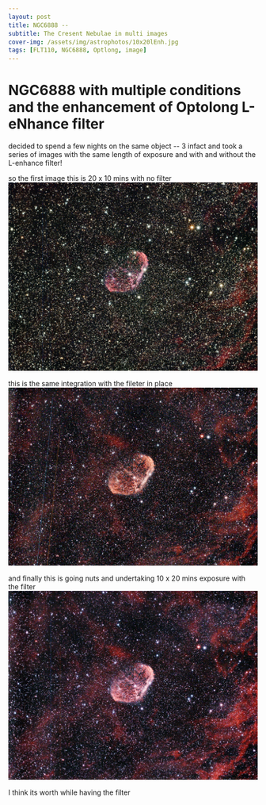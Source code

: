 ```yaml
---
layout: post
title: NGC6888 -- 
subtitle: The Cresent Nebulae in multi images
cover-img: /assets/img/astrophotos/10x20lEnh.jpg
tags: [FLT110, NGC6888, Optlong, image]
---
```

# NGC6888 with multiple conditions and the enhancement of Optolong L-eNhance filter

decided to spend a few nights on the same object -- 3 infact and took a series of images with the same length of exposure and with and without the L-enhance filter!

so the first image this is 20 x 10 mins with no filter 
![image][nofilter]

this is the same integration with the fileter in place 
![image][filter]

and finally this is going nuts and undertaking 10 x 20 mins exposure with the filter
![image][longfilter]

I think its worth while having the filter

[nofilter]:../assets/img/astrophotos/20x10nolEnh.jpg
[filter]:../assets/img/astrophotos/20x10lEnh.jpg
[longfilter]:../assets/img/astrophotos/10x20lEnh.jpg